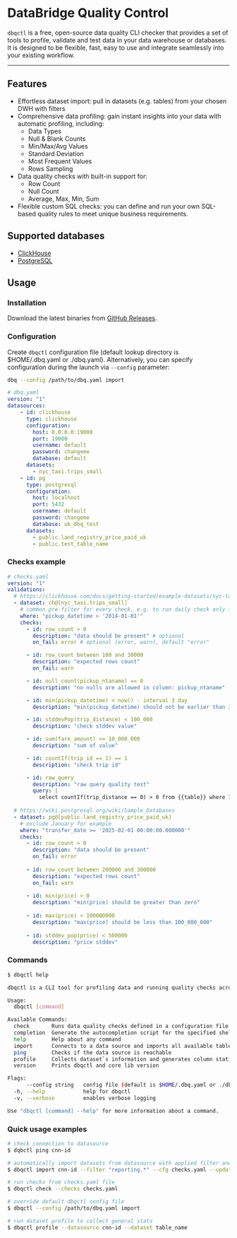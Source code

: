 # DataBridge Quality Control

`dbqctl` is a free, open-source data quality CLI checker that provides a set of tools to profile, validate and test data in your data warehouse or databases. 
It is designed to be flexible, fast, easy to use and integrate seamlessly into your existing workflow.

---

## Features

- Effortless dataset import: pull in datasets (e.g. tables) from your chosen DWH with filters
- Comprehensive data profiling: gain instant insights into your data with automatic profiling, including:
  - Data Types
  - Null & Blank Counts
  - Min/Max/Avg Values
  - Standard Deviation
  - Most Frequent Values
  - Rows Sampling
- Data quality checks with built-in support for:
  - Row Count
  - Null Count
  - Average, Max, Min, Sum
- Flexible custom SQL checks: you can define and run your own SQL-based quality rules to meet unique business requirements.

## Supported databases
- [ClickHouse](https://clickhouse.com/)
- [PostgreSQL](https://www.postgresql.org/)

## Usage

### Installation

Download the latest binaries from [GitHub Releases](https://github.com/DataBridgeTech/dbqctl/releases).

### Configuration

Create `dbqctl` configuration file (default lookup directory is $HOME/.dbq.yaml or ./dbq.yaml). Alternatively,
you can specify configuration during the launch via `--config` parameter:

```bash
dbq --config /path/to/dbq.yaml import
```

```yaml
# dbq.yaml
version: "1"
datasources:
    - id: clickhouse
      type: clickhouse
      configuration:
        host: 0.0.0.0:19000
        port: 19000
        username: default
        password: changeme
        database: default
      datasets:
        - nyc_taxi.trips_small
    - id: pg
      type: postgresql
      configuration:
        host: localhost
        port: 5432
        username: default
        password: changeme
        database: uk_dbq_test
      datasets:
        - public.land_registry_price_paid_uk
        - public.test_table_name
```

### Checks example

```yaml
# checks.yaml
version: "1"
validations:
  # https://clickhouse.com/docs/getting-started/example-datasets/nyc-taxi
  - dataset: ch@[nyc_taxi.trips_small]
    # common pre-filter for every check, e.g. to run daily check only for yesterday
    where: "pickup_datetime > '2014-01-01'"
    checks:
      - id: row_count > 0
        description: "data should be present" # optional
        on_fail: error # optional (error, warn), default "error"

      - id: row_count between 100 and 30000
        description: "expected rows count"
        on_fail: warn

      - id: null_count(pickup_ntaname) == 0
        description: "no nulls are allowed in column: pickup_ntaname"

      - id: min(pickup_datetime) < now() - interval 3 day
        description: "min(pickup_datetime) should not be earlier than 3 days"

      - id: stddevPop(trip_distance) < 100_000
        description: "check stddev value"

      - id: sum(fare_amount) <= 10_000_000
        description: "sum of value"

      - id: countIf(trip_id == 1) == 1
        description: "check trip id"

      - id: raw_query
        description: "raw query quality test"
        query: |
          select countIf(trip_distance == 0) > 0 from {{table}} where 1=1
          
  # https://wiki.postgresql.org/wiki/Sample_Databases
  - dataset: pg@[public.land_registry_price_paid_uk]
    # exclude January for example
    where: "transfer_date >= '2025-02-01 00:00:00.000000'"
    checks:
      - id: row_count > 0
        description: "data should be present"
        on_fail: error
        
      - id: row_count between 200000 and 300000
        description: "expected rows count"
        on_fail: warn
        
      - id: min(price) > 0
        description: "min(price) should be greater than zero"
        
      - id: max(price) < 100000000
        description: "max(price) should be less than 100_000_000"
        
      - id: stddev_pop(price) < 500000
        description: "price stddev"
```

### Commands

```bash
$ dbqctl help

dbqctl is a CLI tool for profiling data and running quality checks across various data sources

Usage:
  dbqctl [command]

Available Commands:
  check       Runs data quality checks defined in a configuration file against a datasource
  completion  Generate the autocompletion script for the specified shell
  help        Help about any command
  import      Connects to a data source and imports all available tables as datasets
  ping        Checks if the data source is reachable
  profile     Collects dataset`s information and generates column statistics
  version     Prints dbqctl and core lib version

Flags:
      --config string   config file (default is $HOME/.dbq.yaml or ./dbq.yaml)
  -h, --help            help for dbqctl
  -v, --verbose         enables verbose logging

Use "dbqctl [command] --help" for more information about a command.
```

### Quick usage examples
```bash
# check connection to datasource
$ dqbctl ping cnn-id

# automatically import datasets from datasource with applied filter and in-place update config file 
$ dbqctl import cnn-id --filter "reporting.*" --cfg checks.yaml --update-cfg

# run checks from checks.yaml file
$ dbqctl check --checks checks.yaml

# override default dbqctl config file
$ dbqctl --config /path/to/dbq.yaml import

# run dataset profile to collect general stats
$ dbqctl profile --datasource cnn-id --dataset table_name
```
